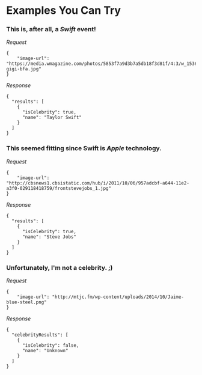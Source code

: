 # Examples You Can Try

### This is, after all, a _Swift_ event!

*Request*
```
{
    "image-url": "https://media.wmagazine.com/photos/5853f7a9d3b7a5db18f3d81f/4:3/w_1536/swift-gigi-bfa.jpg"
}
```

*Response*
```
{
  "results": [
    {
      "isCelebrity": true,
      "name": "Taylor Swift"
    }
  ]
}
```

### This seemed fitting since Swift is _Apple_ technology.

*Request*
```
{
    "image-url": "http://cbsnews1.cbsistatic.com/hub/i/2011/10/06/957adcbf-a644-11e2-a3f0-029118418759/frontstevejobs_1.jpg"
}
```

*Response*
```
{
  "results": [
    {
      "isCelebrity": true,
      "name": "Steve Jobs"
    }
  ]
}
```

### Unfortunately, I'm not a celebrity. ;)

*Request*
```
{
    "image-url": "http://mtjc.fm/wp-content/uploads/2014/10/Jaime-blue-steel.png"
}
```

*Response*
```
{
  "celebrityResults": [
    {
      "isCelebrity": false,
      "name": "Unknown"
    }
  ]
}
```